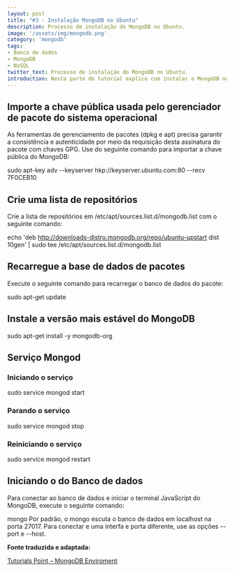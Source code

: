 ```yaml
---
layout: post
title: "#3 - Instalação MongoDB no Ubuntu"
description: Processo de instalação do MongoDB no Ubuntu.
image: '/assets/img/mongodb.png'
category: 'mongodb'
tags:
- Banco de dados
- MongoDB
- NoSQL
twitter_text: Processo de instalação do MongoDB no Ubuntu.
introduction: Nesta parte do tutorial explico com instalar o MongoDB no Ubuntu Linux.
---
```


## Importe a chave pública usada pelo gerenciador de pacote do sistema operacional

As ferramentas de gerenciamento de pacotes (dpkg e apt) precisa garantir a consistência e autenticidade por meio da requisição desta assinatura do pacote com chaves GPG. Use do seguinte comando para importar a chave pública do MongoDB:

sudo apt-key adv --keyserver hkp://keyserver.ubuntu.com:80 --recv 7F0CEB10

## Crie uma lista de repositórios

Crie a lista de repositórios em /etc/apt/sources.list.d/mongodb.list com o seguinte comando:

echo 'deb http://downloads-distro.mongodb.org/repo/ubuntu-upstart dist 10gen' | sudo tee /etc/apt/sources.list.d/mongodb.list

## Recarregue a base de dados de pacotes

Execute o seguinte comando para recarregar o banco de dados do pacote:

sudo apt-get update

## Instale a versão mais estável do MongoDB


sudo apt-get install -y mongodb-org

## Serviço Mongod


### Iniciando o serviço


sudo service mongod start

### Parando o serviço


sudo service mongod stop

### Reiniciando o serviço


sudo service mongod restart

## Iniciando o do Banco de dados

Para conectar ao banco de dados e iniciar o terminal JavaScript do MongoDB, execute o seguinte comando:

mongo
Por padrão, o mongo escuta o banco de dados em 
localhost na porta 27017. Para conectar e uma interfa e porta diferente, use as opções 
--port e 
--host.

**Fonte traduzida e adaptada:**
 
[Tutorials Point – MongoDB Enviroment](http://www.tutorialspoint.com/mongodb/mongodb_environment.htm)
